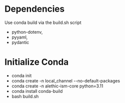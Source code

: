 # Dependencies
Use conda build via the build.sh script

- python-dotenv,
- pyyaml,
- pydantic

# Initialize Conda

- conda init
- conda create -n local_channel --no-default-packages
- conda create -n alethic-ism-core python=3.11
- conda install conda-build
- bash build.sh

